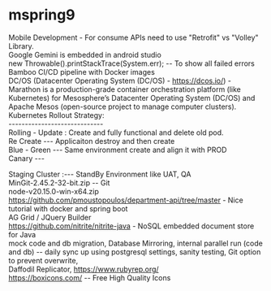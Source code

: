 # mspring9
Mobile Development - For consume APIs need to use "Retrofit" vs "Volley" Library.<br />
Google Gemini is embedded in android studio<br />
new Throwable().printStackTrace(System.err); -- To show all failed errors <br />
Bamboo CI/CD pipeline with Docker images <br />
DC/OS (Datacenter Operating System (DC/OS) - https://dcos.io/)  - Marathon is a production-grade container orchestration platform (like Kubernetes) for Mesosphere’s Datacenter Operating System (DC/OS) and Apache Mesos (open-source project to manage computer clusters).<br />
Kubernetes Rollout Strategy: <br />
----------------------------- <br />
Rolling - Update :  Create and fully functional and delete old pod.<br />
Re Create ---  Applicaiton destroy and then create<br />
Blue - Green --- Same environment create and align it with PROD<br />
Canary --- <br />

Staging Cluster :--- StandBy Environment like UAT, QA<br />
MinGit-2.45.2-32-bit.zip -- Git <br />
node-v20.15.0-win-x64.zip <br />
https://github.com/pmoustopoulos/department-api/tree/master - Nice tutorial with docker and spring boot <br />
AG Grid / JQuery Builder <br />
https://github.com/nitrite/nitrite-java - NoSQL embedded document store for Java <br />
mock code and db migration, Database Mirroring, internal parallel run (code and db) -- daily sync up using postgresql settings, sanity testing, Git option to prevent overwrite, <br />
Daffodil Replicator, https://www.rubyrep.org/ <br />
https://boxicons.com/ -- Free High Quality Icons <br />
